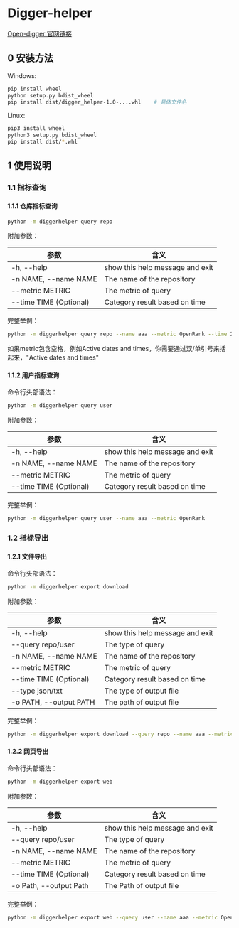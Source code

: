 # Digger-helper

[Open-digger 官网链接](http://www.x-lab.info/open-digger/#/zh-cn/)

## 0 安装方法
Windows:
```bash
pip install wheel
python setup.py bdist_wheel
pip install dist/digger_helper-1.0-....whl    # 具体文件名
```

Linux:
```bash
pip3 install wheel
python3 setup.py bdist_wheel
pip install dist/*.whl
```

## 1 使用说明

### 1.1 指标查询

#### 1.1.1 仓库指标查询

```bash
python -m diggerhelper query repo
```

附加参数：

| 参数                     | 含义                              |
|------------------------|---------------------------------|
| -h, --help             | show this help message and exit |
| -n NAME, --name NAME   | The name of the repository      |
| --metric METRIC        | The metric of query             |
| --time TIME (Optional) | Category result based on time   |

完整举例：

```bash
python -m diggerhelper query repo --name aaa --metric OpenRank --time 2023-05
```
如果metric包含空格，例如Active dates and times，你需要通过双/单引号来括起来，"Active dates and times"

#### 1.1.2 用户指标查询

命令行头部语法：

```bash
python -m diggerhelper query user
```

附加参数：

| 参数                     | 含义                              |
|------------------------|---------------------------------|
| -h, --help             | show this help message and exit |
| -n NAME, --name NAME   | The name of the repository      |
| --metric METRIC        | The metric of query             |
| --time TIME (Optional) | Category result based on time   |

完整举例：

```bash
python -m diggerhelper query user --name aaa --metric OpenRank
```

### 1.2 指标导出

#### 1.2.1 文件导出

命令行头部语法：

```bash
python -m diggerhelper export download
```

附加参数：

| 参数                      | 含义                              |
|-------------------------|---------------------------------|
| -h, --help              | show this help message and exit |
| --query repo/user       | The type of query               |
| -n NAME, --name NAME    | The name of the repository      |
| --metric METRIC         | The metric of query             |
| --time TIME (Optional)  | Category result based on time   |
| --type json/txt | The type of output file         |
| -o PATH, --output PATH  | The path of output file         |

完整举例：

```bash
python -m diggerhelper export download --query repo --name aaa --metric OpenRank --time 2023-05 --type json -o ./result.json
```

#### 1.2.2 网页导出

命令行头部语法：

```bash
python -m diggerhelper export web
```

附加参数：

| 参数                      | 含义                              |
|-------------------------|---------------------------------|
| -h, --help              | show this help message and exit |
| --query repo/user       | The type of query               |
| -n NAME, --name NAME    | The name of the repository      |
| --metric METRIC         | The metric of query             |
| --time TIME (Optional)  | Category result based on time   |
| -o Path, --output Path  | The Path of output file   |

完整举例：

```bash
python -m diggerhelper export web --query user --name aaa --metric OpenRank
```
